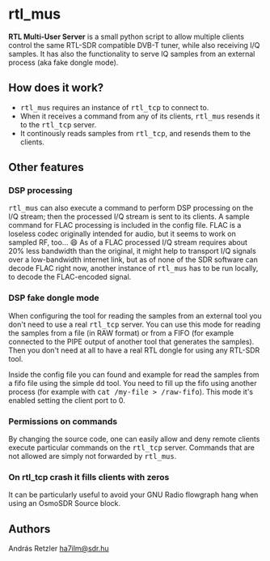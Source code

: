 rtl_mus
=======

**RTL Multi-User Server** is a small python script to allow multiple clients control the same RTL-SDR compatible DVB-T tuner, while also receiving I/Q samples. It has also the functionality to serve IQ samples from an external process (aka fake dongle mode).

## How does it work?
- <tt>rtl\_mus</tt> requires an instance of <tt>rtl\_tcp</tt> to connect to. 
- When it receives a command from any of its clients, <tt>rtl\_mus</tt> resends it to the <tt>rtl\_tcp</tt> server. 
- It continously reads samples from <tt>rtl\_tcp</tt>, and resends them to the clients.

## Other features

###  DSP processing

<tt>rtl\_mus</tt> can also execute a command to perform DSP processing on the I/Q stream; then the processed I/Q stream is sent to its clients. 
A sample command for FLAC processing is included in the config file. FLAC is a loseless codec originally intended for audio, but it seems to work on sampled RF, too... :smile: As of a FLAC processed I/Q stream requires about 20% less bandwidth than the original, it might help to transport I/Q signals over a low-bandwidth internet link, but as of none of the SDR software can decode FLAC right now, another instance of <tt>rtl\_mus</tt> has to be run locally, to decode the FLAC-encoded signal. 

###  DSP fake dongle mode

When configuring the tool for reading the samples from an external tool you don't need to use a real <tt>rtl\_tcp</tt> server. You can use this mode for reading the samples from a file (in RAW format) or from a FIFO (for example connected to the PIPE output of another tool that generates the samples). Then you don't need at all to have a real RTL dongle for using any RTL-SDR tool.

Inside the config file you can found and example for read the samples from a fifo file using the simple <tt>dd</tt> tool. You need to fill up the fifo using another process (for example with <tt>cat /my-file > /raw-fifo</tt>). This mode it's enabled setting the client port to 0.

### Permissions on commands
By changing the source code, one can easily allow and deny remote clients execute particular commands on the <tt>rtl\_tcp</tt> server. Commands that are not allowed are simply not forwarded by <tt>rtl\_mus</tt>.

### On rtl_tcp crash it fills clients with zeros 
It can be particularly useful to avoid your GNU Radio flowgraph hang when using an OsmoSDR Source block.

## Authors

András Retzler 
<ha7ilm@sdr.hu>
